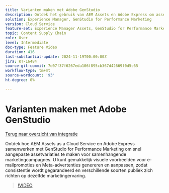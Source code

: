 ```yaml
---
title: Varianten maken met Adobe GenStudio
description: Ontdek het gebruik van AEM Assets en Adobe Express om assetvariaties te maken die u kunt gebruiken in e-mailadvertenties en Meta-advertenties om dezelfde marketingervaring te promoten.
solution: Experience Manager, GenStudio for Performance Marketing
version: Cloud Service
feature-set: Experience Manager Assets, GenStudio for Performance Marketing
topic: Content Supply Chain
role: User
level: Intermediate
doc-type: Feature Video
duration: 416
last-substantial-update: 2024-11-19T00:00:00Z
jira: KT-16484
source-git-commit: 7d07f37f6267eda106f895cb367d42669f0d5c65
workflow-type: tm+mt
source-wordcount: '93'
ht-degree: 0%

---
```



# Varianten maken met Adobe GenStudio

[Terug naar overzicht van integratie](./overview.md)

Ontdek hoe AEM Assets as a Cloud Service en Adobe Express samenwerken met GenStudio for Performance Marketing om snel aangepaste assetvariaties te maken voor samenhangende marketingcampagnes. U kunt gemakkelijk visuele voorbeelden voor e-mailpromoties en Meta-advertenties genereren en aanpassen, zodat consistentie wordt gegarandeerd en verschillende soorten publiek zich richten op dezelfde marketingervaring.

>[!VIDEO](https://video.tv.adobe.com/v/3439266/?learn=on)
